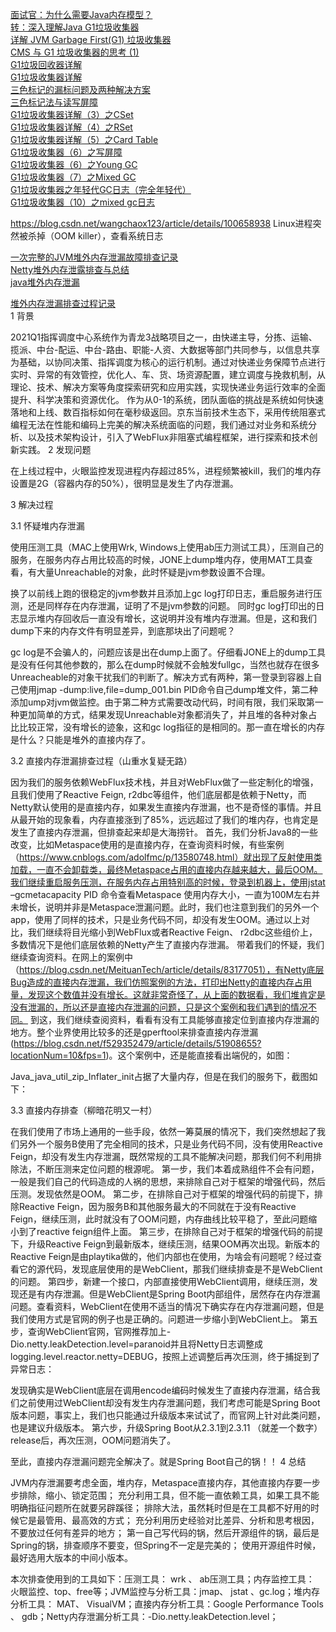 [面试官：为什么需要Java内存模型？](https://www.cnblogs.com/Java3y/p/15405045.html)  
[转：深入理解Java G1垃圾收集器](https://www.cnblogs.com/sidesky/p/10797382.html)  
[详解 JVM Garbage First(G1) 垃圾收集器](https://www.cnblogs.com/draem0507/p/9350699.html)  
[CMS 与 G1 垃圾收集器的思考 (1)](https://zhuanlan.zhihu.com/p/71058481)  
[G1垃圾回收器详解](https://www.jianshu.com/p/aef0f4765098)  
[G1垃圾收集器详解](http://www.javaadu.online/?p=465)  
[三色标记的漏标问题及两种解决方案](https://blog.csdn.net/qq_32310175/article/details/107724213)  
[三色标记法与读写屏障](https://www.jianshu.com/p/12544c0ad5c1)  
[G1垃圾收集器详解（3）之CSet](https://cloud.tencent.com/developer/article/1847053)  
[G1垃圾收集器详解（4）之RSet](https://cloud.tencent.com/developer/article/1824880)  
[G1垃圾收集器详解（5）之Card Table](https://cloud.tencent.com/developer/article/1824884)  
[G1垃圾收集器（6）之写屏障](https://cloud.tencent.com/developer/article/1824885)  
[G1垃圾收集器（6）之Young GC](https://cloud.tencent.com/developer/article/1824886)  
[G1垃圾收集器（7）之Mixed GC](https://cloud.tencent.com/developer/article/1838041)  
[G1垃圾收集器之年轻代GC日志（完全年轻代）](https://cloud.tencent.com/developer/article/1838043)  
[G1垃圾收集器（10）之mixed gc日志](https://cloud.tencent.com/developer/article/1838044)

https://blog.csdn.net/wangchaox123/article/details/100658938
Linux进程突然被杀掉（OOM killer），查看系统日志

[一次完整的JVM堆外内存泄漏故障排查记录](https://www.cnblogs.com/adolfmc/p/13580748.html)  
[Netty堆外内存泄露排查与总结](https://blog.csdn.net/MeituanTech/article/details/83177051)  
[java堆外内存泄漏](https://blog.csdn.net/f529352479/article/details/51908655?locationNum=10&fps=1)

[堆外内存泄漏排查过程记录](http://jnews.jd.com/circle-info-detail?postId=81697)  
1 背景

2021Q1指挥调度中心系统作为青龙3战略项目之一，由快递主导，分拣、运输、揽派、中台-配运、中台-路由、职能-人资、大数据等部门共同参与，以信息共享为基础，以协同决策、指挥调度为核心的运行机制。通过对快递业务保障节点进行实时、异常的有效管控，优化人、车、货、场资源配置，建立调度与挽救机制，从理论、技术、解决方案等角度探索研究和应用实践，实现快递业务运行效率的全面提升、科学决策和资源优化。
作为从0-1的系统，团队面临的挑战是系统如何快速落地和上线、数百指标如何在毫秒级返回。京东当前技术生态下，采用传统阻塞式编程无法在性能和编码上完美的解决系统面临的问题，我们通过对业务和系统分析、以及技术架构设计，引入了WebFlux非阻塞式编程框架，进行探索和技术创新实践。
2 发现问题

在上线过程中，火眼监控发现进程内存超过85%，进程频繁被kill，我们的堆内存设置是2G（容器内存的50%），很明显是发生了内存泄漏。

3 解决过程

3.1 怀疑堆内存泄漏

使用压测工具（MAC上使用Wrk, Windows上使用ab压力测试工具），压测自己的服务，在服务内存占用比较高的时候，JONE上dump堆内存，使用MAT工具查看，有大量Unreachable的对象，此时怀疑是jvm参数设置不合理。

换了以前线上跑的很稳定的jvm参数并且添加上gc log打印日志，重启服务进行压测，还是同样存在内存泄漏，证明了不是jvm参数的问题。
同时gc log打印出的日志显示堆内存回收后一直没有增长，这说明并没有堆内存泄漏。但是，这和我们dump下来的内存文件有明显差异，到底那块出了问题呢？

gc log是不会骗人的，问题应该是出在dump上面了。仔细看JONE上的dump工具是没有任何其他参数的，那么在dump时候就不会触发fullgc，当然也就存在很多Unreacheable的对象干扰我们的判断了。解决方式有两种，第一登录到容器上自己使用jmap -dump:live,file=dump_001.bin PID命令自己dump堆文件，第二种添加ump对jvm做监控。由于第二种方式需要改动代码，时间有限，我们采取第一种更加简单的方式，结果发现Unreachable对象都消失了，并且堆的各种对象占比比较正常，没有增长的迹象，这和gc log指征的是相同的。那一直在增长的内存是什么？只能是堆外的直接内存了。

3.2 直接内存泄漏排查过程（山重水复疑无路）

因为我们的服务依赖WebFlux技术栈，并且对WebFlux做了一些定制化的增强，且我们使用了Reactive Feign, r2dbc等组件，他们底层都是依赖于Netty，而Netty默认使用的是直接内存，如果发生直接内存泄漏，也不是奇怪的事情。并且从最开始的现象看，内存直接涨到了85%，远远超过了我们的堆内存，也肯定是发生了直接内存泄漏，但排查起来却是大海捞针。
首先，我们分析Java8的一些改变，比如Metaspace使用的是直接内存，在查询资料时候，有些案例（https://www.cnblogs.com/adolfmc/p/13580748.html）就出现了反射使用类加载，一直不会卸载类，最终Metaspace占用的直接内存越来越大，最后OOM。我们继续重启服务压测，在服务内存占用特别高的时候，登录到机器上，使用jstat –gcmetacapacity PID 命令查看Metaspace 使用内存大小，一直为100M左右并未增长，说明并非是Metaspace泄漏问题。此时，我们也注意到我们的另外一个app，使用了同样的技术，只是业务代码不同，却没有发生OOM。通过以上对比，我们继续将目光缩小到WebFlux或者Reactive Feign、 r2dbc这些组价上，多数情况下是他们底层依赖的Netty产生了直接内存泄漏。
带着我们的怀疑，我们继续查询资料。在网上的案例中（https://blog.csdn.net/MeituanTech/article/details/83177051），有Netty底层Bug造成的直接内存泄漏，我们仿照案例的方法，打印出Netty的直接内存占用量，发现这个数值并没有增长。这就非常奇怪了，从上面的数据看，我们堆肯定是没有泄漏的，所以还是直接内存泄漏的问题，只是这个案例和我们遇到的情况不同。
到这，我们继续查阅资料，看看有没有工具能够直接定位到直接内存泄漏的地方。整个业界使用比较多的还是gperftool来排查直接内存泄漏(https://blog.csdn.net/f529352479/article/details/51908655?locationNum=10&fps=1)。这个案例中，还是能直接看出端倪的，如图：

Java_java_util_zip_Inflater_init占据了大量内存，但是在我们的服务下，截图如下：

3.3 直接内存排查（柳暗花明又一村）

在我们使用了市场上通用的一些手段，依然一筹莫展的情况下，我们突然想起了我们另外一个服务B使用了完全相同的技术，只是业务代码不同，没有使用Reactive Feign，却没有发生内存泄漏，既然常规的工具不能解决问题，那我们何不利用排除法，不断压测来定位问题的根源呢。
第一步，我们本着成熟组件不会有问题，一般是我们自己的代码造成的人祸的思想，来排除自己对于框架的增强代码，然后压测。发现依然是OOM。
第二步，在排除自己对于框架的增强代码的前提下，排除Reactive Feign，因为服务B和其他服务最大的不同就在于没有Reactive Feign，继续压测，此时就没有了OOM问题，内存曲线比较平稳了，至此问题缩小到了reactive feign组件上面。
第三步，在排除自己对于框架的增强代码的前提下，升级Reactive Feign到最新版本，继续压测，结果OOM再次出现。新版本的Reactive Feign是由playtika做的，他们内部也在使用，为啥会有问题呢？经过查看它的源代码，发现底层使用的是WebClient，那我们继续排查是不是WebClient的问题。
第四步，新建一个接口，内部直接使用WebClient调用，继续压测，发现还是有内存泄漏。但是WebClient是Spring Boot内部组件，居然存在内存泄漏问题。查看资料，WebClient在使用不适当的情况下确实存在内存泄漏问题，但是我们使用方式是官网的例子也是正确的。问题进一步缩小到WebClient上。
第五步，查询WebClient官网，官网推荐加上-Dio.netty.leakDetection.level=paranoid并且将Netty日志调整成logging.level.reactor.netty=DEBUG，按照上述调整后再次压测，终于捕捉到了异常日志：

发现确实是WebClient底层在调用encode编码时候发生了直接内存泄漏，结合我们之前使用过WebClient却没有发生内存泄漏问题，我们考虑可能是Spring Boot版本问题，事实上，我们也只能通过升级版本来试试了，而官网上针对此类问题，也是建议升级版本。
第六步，升级Spring Boot从2.3.1到2.3.11 （就差一个数字）release后，再次压测，OOM问题消失了。

至此，直接内存泄漏问题完全解决了。就是Spring Boot自己的锅！！
4 总结

JVM内存泄漏要考虑全面，堆内存，Metaspace直接内存，其他直接内存要一步步排除，缩小、锁定范围；
充分利用工具，但不能一直依赖工具，如果工具不能明确指征问题所在就要另辟蹊径；
排除大法，虽然耗时但是在工具都不好用的时候它是最管用、最高效的方式；
充分利用历史经验对比差异、分析和思考根因，不要放过任何有差异的地方；
第一自己写代码的锅，然后开源组件的锅，最后是Spring的锅，排查顺序不要变，但Spring不一定是完美的；
使用开源组件时候，最好选用大版本的中间小版本。

本次排查使用到的工具如下：压测工具： wrk 、 ab压测工具；内存监控工具： 火眼监控、top、free等；JVM监控与分析工具：jmap、 jstat 、gc.log；堆内存分析工具： MAT、 VisualVM；直接内存分析工具：Google Performance Tools 、 gdb；Netty内存泄漏分析工具：-Dio.netty.leakDetection.level；
